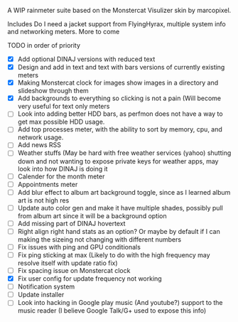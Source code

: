 A WIP rainmeter suite based on the Monstercat Visulizer skin by marcopixel.

Includes Do I need a jacket support from FlyingHyrax, multiple system info and networking meters. More to come

TODO in order of priority
- [X] Add optional DINAJ versions with reduced text
- [X] Design and add in text and text with bars versions of currently existing meters
- [X] Making Monstercat clock for images show images in a directory and slideshow through them
- [X] Add backgrounds to everything so clicking is not a pain (Will become very useful for text only meters
- [ ] Look into adding better HDD bars, as perfmon does not have a way to get max possible HDD usage.
- [ ] Add top processes meter, with the ability to sort by memory, cpu, and network usage.
- [ ] Add news RSS
- [ ] Weather stuffs (May be hard with free weather services (yahoo) shutting down and not wanting to expose private keys for weather apps, may look into how DINAJ is doing it
- [ ] Calender for the month meter
- [ ] Appointments meter
- [ ] Add blur effect to album art background toggle, since as I learned album art is not high res
- [ ] Update auto color gen and make it have multiple shades, possibly pull from album art since it will be a background option
- [ ] Add missing part of DINAJ hovertext
- [ ] Right align right hand stats as an option? Or maybe by default if I can making the sizeing not changing with different numbers
- [ ] Fix issues with ping and GPU conditionals
- [ ] Fix ping sticking at max (Likely to do with the high frequency may resolve itself with update ratio fix)
- [ ] Fix spacing issue on Monstercat clock
- [X] Fix user config for update frequency not working
- [ ] Notification system
- [ ] Update installer
- [ ] Look into hacking in Google play music (And youtube?) support to the music reader (I believe Google Talk/G+ used to expose this info)
